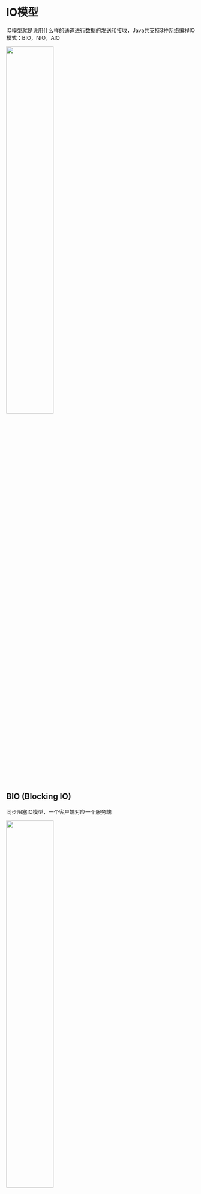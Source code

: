 # IO模型
IO模型就是说用什么样的通道进行数据的发送和接收，Java共支持3种网络编程IO模式：BIO，NIO，AIO

<img src="http://file.uzykj.com/e72c11af-e7de-5db6-5bc8-540be17f0570.png" width=50%>

## BIO (Blocking IO)
同步阻塞IO模型，一个客户端对应一个服务端

<img src="http://file.uzykj.com/BIO.png" width=50%>

服务端：
```java
@Slf4j
public class BIOServer {
    public static void main(String[] args) throws IOException {
        ServerSocket serverSocket = new ServerSocket(8080);
        while (true) {
            log.info("服务端已启动，等待连接");
            // 阻塞
            Socket socket = serverSocket.accept();
            log.info("客户端已连接");

            // 单线程处理链接
            // handler(socket);

            // 多线程处理链接
            new Thread(new Runnable() {
                @SneakyThrows
                @Override
                public void run() {
                    log.info("local-thread-{}", Thread.currentThread().getName());
                    handler(socket);
                }
            }).start();
        }
    }

    private static void handler(Socket socket) throws IOException {
        byte[] bytes = new byte[1024];
        log.info("获取客户端发送数据");
        // 接收数据，阻塞方法，没有数据可读时就阻塞
        int read = socket.getInputStream().read(bytes);
        if (read != -1) {
            log.info("接收客户数据: {}", new String(bytes, 0, read));
        }

        // 响应客户端
        OutputStream outputStream = socket.getOutputStream();
        outputStream.write("server is connecting".getBytes());
        outputStream.flush();
    }
}
```

客户端：
```java
@Slf4j
public class BIOClient {
    private static final String HOST = "localhost";
    private static final int PORT = 8080;

    public static void main(String[] args) throws IOException {
        Socket socket = new Socket(HOST, PORT);
        // 发送数据
        OutputStream os = socket.getOutputStream();
        os.write("request server connect".getBytes());
        os.flush();

        // 接收数据
        byte[] bytes = new byte[1024];
        InputStream is = socket.getInputStream();
        int read = is.read(bytes);
        if (read != -1) {
            log.info("接收到来自服务端的数据: {}", new String(bytes, 0, read));
        }

        socket.close();
    }
}
```

### 缺点
- 1、IO代码里`read`操作是阻塞操作，如果连接不做数据读写操作会导致线程阻塞，浪费资源
- 2、如果线程很多，会导致服务器线程太多，压力太大，比如C10K问题

### 应用场景
BIO 方式适用于连接数目比较小且固定的架构，这种方式对服务器资源要求比较高，但程序简单易理解。

## NIO (NON Blocking IO)

同步非阻塞IO模型，服务器实现模式为一个线程可以处理多个请求(连接)，客户端发送的连接请求都会注册到多路复用器`selector`上，
多路复用器轮询到连接有IO请求就进行处理，JDK1.4开始引入。

<img src="http://file.uzykj.com/NIO.png" width=50%>

普通模型：
```java
@Slf4j
public class NIOServer {
    static List<SocketChannel> channelList = Lists.newArrayList();

    public static void main(String[] args) throws IOException {
        // 创建 NIO 通道
        ServerSocketChannel serverSocketChannel = ServerSocketChannel.open();
        // 绑定服务端口地址
        serverSocketChannel.socket().bind(new InetSocketAddress(8080));
        // 设置通道为非阻塞模式
        serverSocketChannel.configureBlocking(false);
        log.info("服务端已启动，等待连接");

        while (true) {
            // 非阻塞模式 accept() 方法不会阻塞。阻塞模式则会阻塞，即 socketChannel.configureBlocking(ture)
            // NIO的非阻塞是由操作系统内部实现的，底层调用了linux内核的accept函数
            SocketChannel socketChannel = serverSocketChannel.accept();
            if (!ObjectUtils.isEmpty(socketChannel)) {
                log.info("客户端已连接: {}", socketChannel.getRemoteAddress());
                socketChannel.configureBlocking(false);
                // 连接成功放到 channelList 中
                channelList.add(socketChannel);
            }

            // 读取 channel
            Iterator<SocketChannel> iterator = channelList.iterator();
            while (iterator.hasNext()) {
                SocketChannel channel = iterator.next();
                ByteBuffer byteBuffer = ByteBuffer.allocate(128);

                // 非阻塞模式 read() 方法不会阻塞。阻塞模式则会阻塞
                int read = channel.read(byteBuffer);
                if (read > 0) {
                    log.info("接收客户 {}, 数据: {}", channel.getRemoteAddress(), new String(byteBuffer.array()));
                } else if (read < 0) {
                    //
                    iterator.remove();
                    log.info("客户端已断开连接");
                }
            }
        }
    }
}
```
如上，如果有很多连接，每一个连接都需要通过`iterator`遍历获取数据，如果该连接无数据发送，则会产生很多无用的遍历。

多路复用器模型：
```java
@Slf4j
public class NIOSelectorServer {

    public static void main(String[] args) throws IOException {
        // 创建 NIO 通道
        ServerSocketChannel serverSocketChannel = ServerSocketChannel.open();
        // 绑定服务端口地址
        serverSocketChannel.socket().bind(new InetSocketAddress(8080));
        // 设置通道为非阻塞模式
        serverSocketChannel.configureBlocking(false);
        // 打开 Selector 处理 Channel，即创建 epoll
        Selector selector = Selector.open();
        // Channel 注册到 selector 上，并 selector 对客户端 accept 操作监听
        serverSocketChannel.register(selector, SelectionKey.OP_ACCEPT);
        log.info("服务端已启动，等待连接");

        while (true) {
            // 阻塞等待需要处理的事件发生
            selector.select();
            // 获取 selector 中注册的全部事件中的 selectedKeys 实例
            Set<SelectionKey> selectionKeys = selector.selectedKeys();

            Iterator<SelectionKey> keyIterator = selectionKeys.iterator();
            // 遍历对 selectionKeys 事件进行处理
            while (keyIterator.hasNext()) {
                SelectionKey selectionKey = keyIterator.next();
                // 是 OP_ACCEPT 事件，则进行后续的获取数据和事件注册
                if (selectionKey.isAcceptable()) {
                    ServerSocketChannel serverSocket = (ServerSocketChannel) selectionKey.channel();
                    SocketChannel socketChannel = serverSocket.accept();
                    socketChannel.configureBlocking(false);
                    // 注册 OP_READ 事件，需要给客户端发送数据，则注册 OP_WRITE 即可
                    socketChannel.register(selector, SelectionKey.OP_READ);
                    log.info("客户端已连接: {}", socketChannel.getRemoteAddress());

                    // 是 OP_READ 事件，则获取客户端发送的数据
                } else if (selectionKey.isReadable()) {
                    SocketChannel socketChannel = (SocketChannel) selectionKey.channel();
                    ByteBuffer byteBuffer = ByteBuffer.allocate(128);
                    int read = socketChannel.read(byteBuffer);
                    if (read > 0) {
                        log.info("接收客户 {}, 数据: {}", socketChannel.getRemoteAddress(), new String(byteBuffer.array()));
                    } else if (read < 0) {
                        socketChannel.close();
                        log.info("客户端已断开连接");
                    }
                }
                // selectionKeys 没有对应事件即移除，防止下次 seletor 重复处理
                keyIterator.remove();
            }
        }
    }
}
```

NIO 有三大核心组件： Channel(通道)， Buffer(缓冲区)，Selector(多路复用器) 

1、`channel` 类似于流，每个 `channel` 对应一个 `buffer` 缓冲区，`buffer` 底层就是个数组 

2、`channel` 会注册到 `selector` 上，由 `selector` 根据 `channel` 读写事件的发生将其交由某个空闲的线程处理
 
3、NIO 的 `Buffer` 和 `channel` 都是既可以读也可以写

### 应用场景
NIO方式适用于连接数目多且连接比较短（轻操作） 的架构， 比如聊天服务器， 弹幕系统， 服务器间通讯，编程比较复杂


## AIO (NIO 2.0)
异步非阻塞， 由操作系统完成后回调通知服务端程序启动线程去处理， 一般适用于连接数较多且连接时间较长的应用

异步模型：
```java
@Slf4j
public class AIOServer {
    public static void main(String[] args) throws IOException, InterruptedException {
        AsynchronousServerSocketChannel assc = AsynchronousServerSocketChannel.open().bind(new InetSocketAddress(8080));
        assc.accept(null, new CompletionHandler<AsynchronousSocketChannel, Object>() {
            @SneakyThrows
            @Override
            public void completed(AsynchronousSocketChannel socketChannel, Object attachment) {
                log.info("connet -- {}", Thread.currentThread().getName());
                // 在此接收客户端连接，否则后面的客户端连接不上服务端
                assc.accept(attachment, this);
                log.info("客户端：{}", socketChannel.getRemoteAddress());
                ByteBuffer byteBuffer = ByteBuffer.allocate(1024);
                socketChannel.read(byteBuffer, byteBuffer, new CompletionHandler<Integer, ByteBuffer>() {
                    @Override
                    public void completed(Integer result, ByteBuffer attachment) {
                        log.info("read -- {}", Thread.currentThread().getName());
                        byteBuffer.flip();
                        log.info("客户端请求数据：{}", new String(byteBuffer.array(), 0, result));
                        socketChannel.write(ByteBuffer.wrap("This is response data".getBytes()));
                    }

                    @Override
                    public void failed(Throwable exc, ByteBuffer attachment) {
                        log.error("read error: {}", exc.getMessage());
                        exc.printStackTrace();
                    }
                });
            }

            @Override
            public void failed(Throwable exc, Object attachment) {
                log.error("connect error: {}", exc.getMessage());
                exc.printStackTrace();
            }
        });

        log.info("main -- {}", Thread.currentThread().getName());
        Thread.sleep(Integer.MAX_VALUE);
    }
}
```


### 应用场景
AIO方式适用于连接数目多且连接比较长(重操作)的架构，JDK7 开始支持


## 对比
<img src="http://file.uzykj.com/b6d1993c-9d7c-b3d1-8c03-b5075978afcc.pngg" width=50%>


## 资料
[网络 IO 演变发展过程和模型介绍](https://mp.weixin.qq.com/s/EDzFOo3gcivOe_RgipkTkQ)

[IO多路复用底层原理全解](https://www.bilibili.com/video/BV1Ka4y177gs?t=9443)